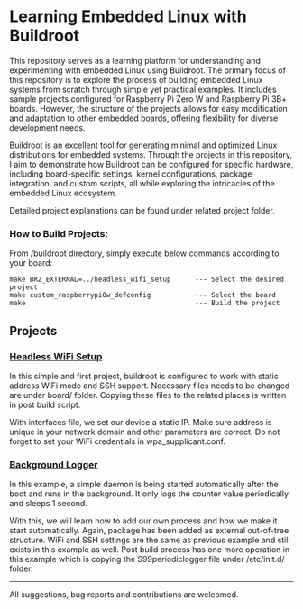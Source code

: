 # Learning Embedded Linux with Buildroot
This repository serves as a learning platform for understanding and experimenting with embedded Linux using Buildroot. The primary focus of this repository is to explore the process of building embedded Linux systems from scratch through simple yet practical examples. It includes sample projects configured for Raspberry Pi Zero W and Raspberry Pi 3B+ boards. However, the structure of the projects allows for easy modification and adaptation to other embedded boards, offering flexibility for diverse development needs.

Buildroot is an excellent tool for generating minimal and optimized Linux distributions for embedded systems. Through the projects in this repository, I aim to demonstrate how Buildroot can be configured for specific hardware, including board-specific settings, kernel configurations, package integration, and custom scripts, all while exploring the intricacies of the embedded Linux ecosystem.

Detailed project explanations can be found under related project folder.

### How to Build Projects:
From /buildroot directory, simply execute below commands according to your board:
```
make BR2_EXTERNAL=../headless_wifi_setup      --- Select the desired project
make custom_raspberrypi0w_defconfig           --- Select the board
make                                          --- Build the project
```

## Projects
### [Headless WiFi Setup](/headless_wifi_setup/README.md)

In this simple and first project, buildroot is configured to work with static address WiFi mode and SSH support.
Necessary files needs to be changed are under board/ folder. Copying these files to the related places is written
in post build script.

With interfaces file, we set our device a static IP. Make sure address is unique in your network domain and other parameters are correct. Do not forget to set your WiFi credentials in wpa_supplicant.conf.

### [Background Logger](/background_logger/README.md)

In this example, a simple daemon is being started automatically after the boot and runs in the background. It only logs the counter value periodically and sleeps 1 second.

With this, we will learn how to add our own process and how we make it start automatically. Again, package has been added as external out-of-tree structure. WiFi and SSH settings are the same as previous example and still exists in this example as well. Post build process has one more operation in this example which is copying the S99periodiclogger file under /etc/init.d/ folder.

---
All suggestions, bug reports and contributions are welcomed.
